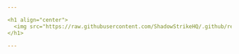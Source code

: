 ```yaml
---

<h1 align="center">
  <img src="https://raw.githubusercontent.com/ShadowStrikeHQ/.github/refs/heads/main/profile/%3F.png" alt="?" border="0" style="border:none;">
</h1>

---
```

